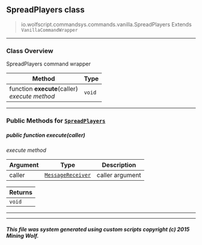 ## SpreadPlayers __class__

>io.wolfscript.commandsys.commands.vanilla.SpreadPlayers
>Extends `VanillaCommandWrapper`

---

### Class Overview

SpreadPlayers command wrapper

Method | Type   
--- | :--- 
 function __execute__(caller) <br> _execute method_ | `void`



---


### Public Methods for [`SpreadPlayers`](SpreadPlayers.md)

##### <a id='execute'></a>public  function __execute__(caller)

_execute method_

Argument | Type | Description  
--- | --- | --- 
caller | [`MessageReceiver`](../../../chat/MessageReceiver.md) | caller argument

Returns | 
--- | 
`void` |


---
---


##### This file was system generated using custom scripts copyright (c) 2015 Mining Wolf.
	

